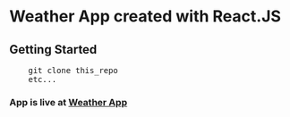 # Weather App created with React.JS
## Getting Started
<pre>
    git clone this_repo
    etc...
</pre>
### App is live at <a href="https://react-weather-app-0a05a4.netlify.app">Weather App</a>
